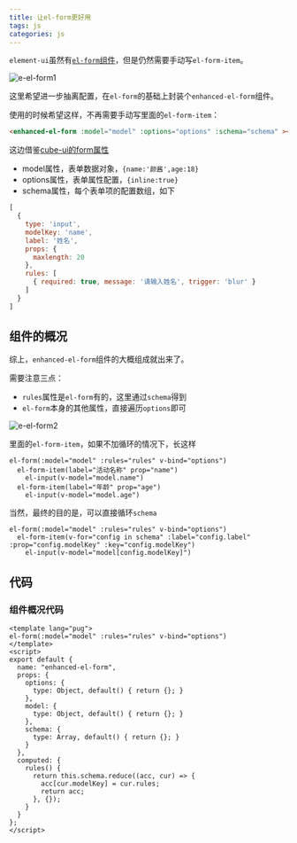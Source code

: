 ```yaml
---
title: 让el-form更好用
tags: js
categories: js
---
```


`element-ui`虽然有[`el-form`组件](https://element.eleme.cn/#/zh-CN/component/form)，但是仍然需要手动写`el-form-item`。

![e-el-form1](https://blog-huahua.oss-cn-beijing.aliyuncs.com/blog/code/e-el-form1.png)

这里希望进一步抽离配置，在`el-form`的基础上封装个`enhanced-el-form`组件。

使用的时候希望这样，不再需要手动写里面的`el-form-item`：

```html
<enhanced-el-form :model="model" :options="options" :schema="schema" ></enhanced-el-form>
```

这边借鉴[cube-ui的form属性](https://didi.github.io/cube-ui/#/en-US/docs/form)

- model属性，表单数据对象，`{name:'颜酱',age:18}`
- options属性，表单属性配置，`{inline:true}`
- schema属性，每个表单项的配置数组，如下

```js
[
  {
    type: 'input',
    modelKey: 'name',
    label: '姓名',
    props: {
      maxlength: 20
    },
    rules: [
      { required: true, message: '请输入姓名', trigger: 'blur' }
    ]
  }
]
```

## 组件的概况

综上，`enhanced-el-form`组件的大概组成就出来了。

需要注意三点：

<!-- - `model`属性需要更改父组件的数据，为方便，配合`sync`修饰符 -->
- `rules`属性是`el-form`有的，这里通过`schema`得到
- `el-form`本身的其他属性，直接遍历`options`即可

![e-el-form2](https://blog-huahua.oss-cn-beijing.aliyuncs.com/blog/code/e-el-form2.png)

里面的`el-form-item`，如果不加循环的情况下，长这样

```pug
el-form(:model="model" :rules="rules" v-bind="options")
  el-form-item(label="活动名称" prop="name")
    el-input(v-model="model.name")
  el-form-item(label="年龄" prop="age")
    el-input(v-model="model.age")
```

当然，最终的目的是，可以直接循环`schema`

```pug
el-form(:model="model" :rules="rules" v-bind="options")
  el-form-item(v-for="config in schema" :label="config.label" :prop="config.modelKey" :key="config.modelKey")
    el-input(v-model="model[config.modelKey]")
```

## 代码

### 组件概况代码

```vue
<template lang="pug">
el-form(:model="model" :rules="rules" v-bind="options")
</template>
<script>
export default {
  name: "enhanced-el-form",
  props: {
    options: {
      type: Object, default() { return {}; } 
    },
    model: {
      type: Object, default() { return {}; }
    },
    schema: {
      type: Array, default() { return {}; }
    }
  },
  computed: {
    rules() {
      return this.schema.reduce((acc, cur) => {
        acc[cur.modelKey] = cur.rules;
        return acc;
      }, {});
    }
  }
};
</script>

```




